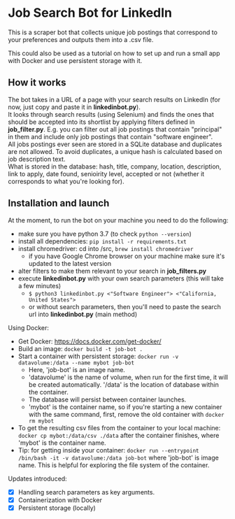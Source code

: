 # Job Search Bot for LinkedIn

This is a scraper bot that collects unique job postings that correspond to your preferences and outputs them into a .csv file.

This could also be used as a tutorial on how to set up and run a small app with Docker and use persistent storage with it.


## How it works

The bot takes in a URL of a page with your search results on LinkedIn (for now, just copy and paste it in **linkedinbot.py**).  
It looks through search results (using Selenium) and finds the ones that should be accepted into its shortlist by applying filters defined in **job_filter.py**.  E.g. you can filter out all job postings that contain "principal" in them and include only job postings that contain "software engineer".  
All jobs postings ever seen are stored in a SQLite database and duplicates are not allowed. To avoid duplicates, a unique hash is calculated based on job description text.  
What is stored in the database: hash, title, company, location, description, link to apply, date found, senioirity level, accepted or not (whether it corresponds to what you're looking for).

## Installation and launch

At the moment, to run the bot on your machine you need to do the following:

- make sure you have python 3.7 (to check `python --version`)
- install all dependencies: `pip install -r requirements.txt`
- install chromedriver: cd into /src, `brew install chromedriver`
  - if you have Google Chrome browser on your machine make sure it's updated to the latest version
- alter filters to make them relevant to your search in **job_filters.py**
- execute **linkedinbot.py** with your own search parameters (this will take a few minutes)
  - `$ python3 linkedinbot.py <"Software Engineer"> <"California, United States">`
  - or without search parameters, then you'll need to paste the search url into **linkedinbot.py** (main method)

Using Docker:

- Get Docker: <https://docs.docker.com/get-docker/>
- Build an image: `docker build -t job-bot .`
- Start a container with persistent storage: `docker run -v datavolume:/data --name mybot job-bot`
  - Here, 'job-bot' is an image name.
  - 'datavolume' is the name of volume, when run for the first time, it will be created automatically. '/data' is the location of database within the container.
  - The database will persist between container launches.
  - 'mybot' is the container name, so if you're starting a new container with the same command, first, remove the old container with `docker rm mybot`
- To get the resulting csv files from the container to your local machine: `docker cp mybot:/data/csv ./data` after the container finishes, where 'mybot' is the container name.
- Tip: for getting inside your container: `docker run --entrypoint /bin/bash -it -v datavolume:/data job-bot` where 'job-bot' is image name. This is helpful for exploring the file system of the container.

Updates introduced:

- [x] Handling search parameters as key arguments.
- [x] Containerization with Docker
- [x] Persistent storage (locally)

